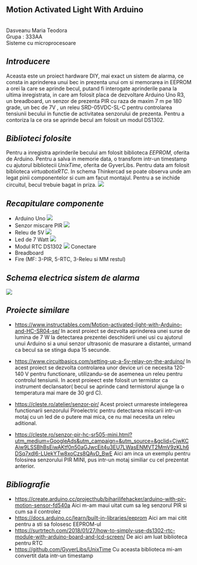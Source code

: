 
## **Motion Activated Light With Arduino**

 <br>Dasveanu Maria Teodora
 <br>Grupa : 333AA
 <br>Sisteme cu microprocesoare

    
    
    
## ***Introducere***
Aceasta este un proiect hardware DIY, mai exact un sistem de alarma, ce consta  in aprinderea unui bec in prezenta unui om si memorarea in EEPROM a orei la care se aprinde becul, putand fi interogate aprinderile pana la ultima inregistrata,  in care am folosit placa de dezvoltare Arduino Uno R3, un breadboard, un senzor de prezenta PIR cu raza de maxim 7 m pe 180 grade, un bec de 7V , un releu SRD-05VDC-SL-C pentru controlarea tensiunii becului in functie de activitatea senzorului de prezenta. Pentru a contoriza la ce ora se aprinde becul am folosit un modul DS1302.

## ***Biblioteci folosite*** 
Pentru a inregistra aprinderile becului am folosit biblioteca _EEPROM_, oferita de Arduino. Pentru a salva in memorie data, o transform intr-un timestamp cu ajutorul bibliotecii _UnixTime_, oferita de GyverLibs. Pentru data am folosit biblioteca _virtuabotixRTC_.
In schema Thinkercad se poate observa unde am legat pinii componentelor si cum am facut montajul.
Pentru a se inchide circuitul, becul trebuie bagat in priza.
![](/PozeProiect/ProiectFinal.jpeg)


 ## ***Recapitulare componente***
* Arduino Uno
![](/PozeProiect/ArduinoUno.jpeg)
* Senzor miscare PIR
![](/PozeProiect/PIR.jpeg)
* Releu de 5V 
![](/PozeProiect/Releu.jpeg)
* Led de 7 Watt
![](/PozeProiect/LED7W.jpeg)
* Modul RTC DS1302
![](/PozeProiect/RTCDS1302.jpeg)
Conectare
* Breadboard
* Fire (MF: 3-PIR, 5-RTC, 3-Releu si MM restul)

## ***Schema electrica sistem de alarma***
![](/SchemaElectrica.png)

## ***Proiecte similare***
* https://www.instructables.com/Motion-activated-light-with-Arduino-and-HC-SR04-se/
In acest proiect  se dezvolta aprinderea unei surse de lumina de 7 W la detectarea prezentei deschiderii unei usi cu ajutorul unui Arduino  si a unui senzor ultrasonic de masurare a distantei, urmand ca becul sa se stinga dupa 15 secunde.

* https://www.circuitbasics.com/setting-up-a-5v-relay-on-the-arduino/
In acest proiect se dezvolta controlarea unor device uri ce necesita 120-140 V pentru functionare, utilizandu-se de asemenea un releu pentru controlul tensiunii. In acest proieect este folosit un termistor ca instrument declansator( becul se aprinde cand termistorul ajunge la o temperatura  mai mare de 30 grd C).

* https://cleste.ro/atelier/senzor-pir/
Acest proiect urmareste intelegerea functionarii senzorului Piroelectric pentru detectarea miscarii intr-un motaj cu un led de o putere mai mica, ce nu mai necesita un releu aditional.

* https://cleste.ro/senzor-pir-hc-sr505-mini.html?utm_medium=GoogleAds&utm_campaign=&utm_source=&gclid=CjwKCAjw9LSSBhBsEiwAKtf0n50aGJwcEit4u3EU7LWasENMVT2MmV9zKLh6DSq7xdl6-LUekYTw8xoCzs8QAvD_BwE
Aici am inca un exemplu pentru folosirea senzorului PIR MINI, pus intr-un motaj similiar cu cel prezentat anterior.
## ***Bibliografie***
* https://create.arduino.cc/projecthub/biharilifehacker/arduino-with-pir-motion-sensor-fd540a
Aici m-am maui uitat cum sa leg senzorul PIR si cum sa il controlez
* https://docs.arduino.cc/learn/built-in-libraries/eeprom
Aici am mai citit pentru a sti sa folosesc EEPROM-ul
* https://surtrtech.com/2018/01/27/how-to-simply-use-ds1302-rtc-module-with-arduino-board-and-lcd-screen/
De aici am luat biblioteca pentru RTC
* https://github.com/GyverLibs/UnixTime
Cu aceasta biblioteca mi-am convertit data intr-un timestamp
